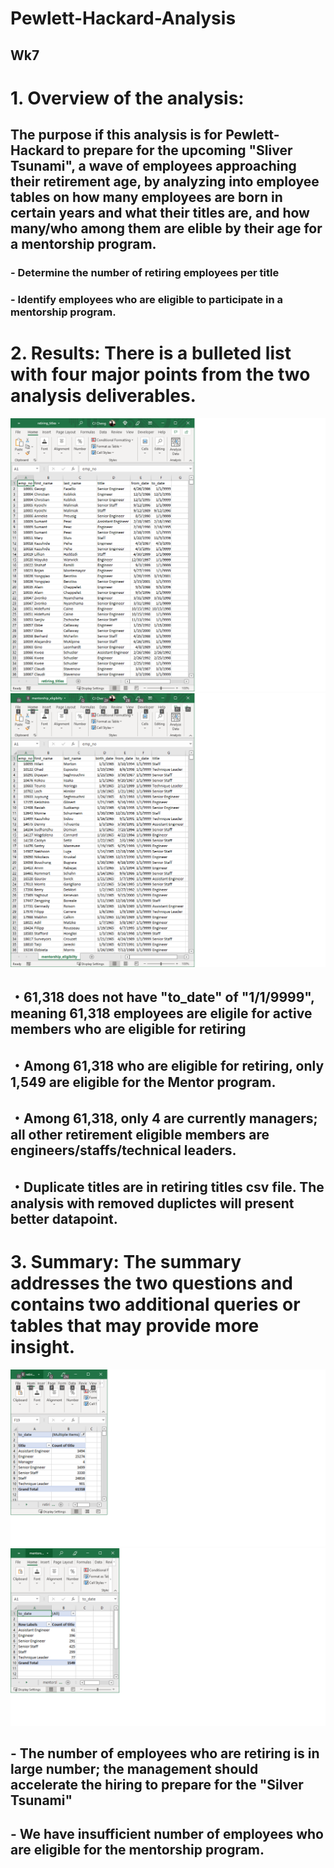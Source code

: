 # Pewlett-Hackard-Analysis
## Wk7
# 1. Overview of the analysis: 
## The purpose if this analysis is for Pewlett-Hackard to prepare for the upcoming "Sliver Tsunami", a wave of employees approaching their retirement age, by analyzing into employee tables on how many employees are born in certain years and what their titles are, and how many/who among them are elible by their age for a mentorship program.  
### - Determine the number of retiring employees per title
### - Identify employees who are eligible to participate in a mentorship program. 
# 2. Results: There is a bulleted list with four major points from the two analysis deliverables. 
![Retiring Titles](/Data/retiring_titles.png)
![Mentorship_Eligibility](/Data/mentorship_eligibilty.png)

## ・61,318 does not have "to_date" of "1/1/9999", meaning 61,318 employees are eligile for active members who are eligible for retiring
## ・Among 61,318 who are eligible for retiring, only 1,549 are eligible for the Mentor program.
## ・Among 61,318, only 4 are currently managers; all other retirement eligible members are engineers/staffs/technical leaders.
## ・Duplicate titles are in retiring titles csv file.  The analysis with removed duplictes will present better datapoint.
# 3. Summary: The summary addresses the two questions and contains two additional queries or tables that may provide more insight.
![Retiring Titles Pivot Table](/Data/retiring_titles_pivot.png)
![Mentorship_Eligibility Pivot Table](/Data/mentorship_eligibilty_pivot.png)

## - The number of employees who are retiring is in large number; the management should accelerate the hiring to prepare for the "Silver Tsunami" 
## - We have insufficient number of employees who are eligible for the mentorship program.
